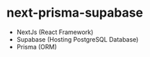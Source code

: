 # next-prisma-supabase

- NextJs (React Framework)
- Supabase (Hosting PostgreSQL Database)
- Prisma (ORM)
